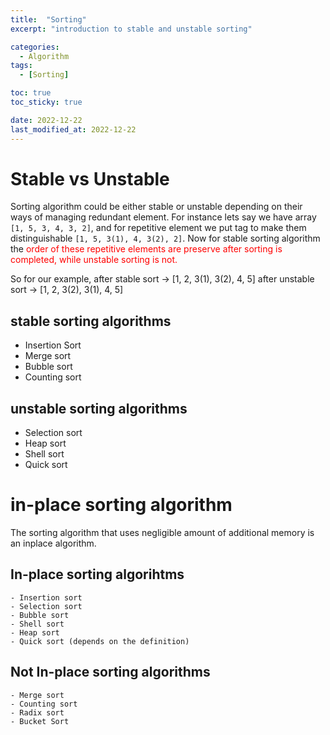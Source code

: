 ```yaml
---
title:  "Sorting"
excerpt: "introduction to stable and unstable sorting"

categories:
  - Algorithm
tags:
  - [Sorting]

toc: true
toc_sticky: true

date: 2022-12-22
last_modified_at: 2022-12-22
---
```


# Stable vs Unstable
Sorting algorithm could be either stable or unstable depending on their ways of managing redundant element. 
For instance lets say we have array `[1, 5, 3, 4, 3, 2]`, and for repetitive element we put tag to make them distinguishable
`[1, 5, 3(1), 4, 3(2), 2]`. 
Now for stable sorting algorithm the <span style="color:red"> order of these repetitive elements are preserve <span> after sorting is completed, while unstable sorting is not.

So for our example, 
after stable sort -> [1, 2, 3(1), 3(2), 4, 5]
after unstable sort -> [1, 2, 3(2), 3(1), 4, 5]

## stable sorting algorithms
 - Insertion Sort
 - Merge sort
 - Bubble sort
 - Counting sort

## unstable sorting algorithms
 - Selection sort
 - Heap sort
 - Shell sort
 - Quick sort


# in-place sorting algorithm
The sorting algorithm that uses negligible amount of additional memory is an inplace algorithm.

## In-place sorting algorihtms
    - Insertion sort
    - Selection sort
    - Bubble sort
    - Shell sort
    - Heap sort
    - Quick sort (depends on the definition)
## Not In-place sorting algorithms
    - Merge sort
    - Counting sort
    - Radix sort
    - Bucket Sort